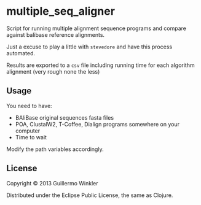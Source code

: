 # multiple_seq_aligner

Script for running multiple alignment sequence programs and compare against balibase reference alignments.

Just a excuse to play a little with `stevedore` and have this process automated.

Results are exported to a `csv` file including running time for each algorithm alignment (very rough none the less)

## Usage

You need to have:

* BAliBase original sequences fasta files
* POA, ClustalW2, T-Coffee, Dialign programs somewhere on your computer
* Time to wait

Modify the path variables accordingly.

## License

Copyright © 2013 Guillermo Winkler

Distributed under the Eclipse Public License, the same as Clojure.
